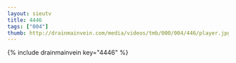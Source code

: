 ```yaml
--- 
layout: sieutv
title: 4446
tags: ["004"]
thumb: http://drainmainvein.com/media/videos/tmb/000/004/446/player.jpg
---
```

{% include drainmainvein key="4446" %} 
